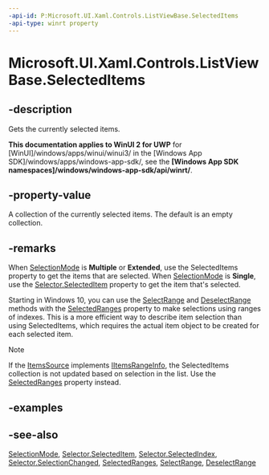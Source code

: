```yaml
---
-api-id: P:Microsoft.UI.Xaml.Controls.ListViewBase.SelectedItems
-api-type: winrt property
---
```


<!-- Property syntax
public Windows.Foundation.Collections.IVector<object> SelectedItems { get; }
-->

# Microsoft.UI.Xaml.Controls.ListViewBase.SelectedItems

## -description
Gets the currently selected items.

**This documentation applies to WinUI 2 for UWP** for [WinUI]/windows/apps/winui/winui3/ in the [Windows App SDK]/windows/apps/windows-app-sdk/, see the **[Windows App SDK namespaces]/windows/windows-app-sdk/api/winrt/**.

## -property-value
A collection of the currently selected items. The default is an empty collection.

## -remarks
When [SelectionMode](listviewbase_selectionmode.md) is **Multiple** or **Extended**, use the SelectedItems property to get the items that are selected. When [SelectionMode](listviewbase_selectionmode.md) is **Single**, use the [Selector.SelectedItem](../microsoft.ui.xaml.controls.primitives/selector_selecteditem.md) property to get the item that's selected.

Starting in Windows 10, you can use the [SelectRange](listviewbase_selectrange_118136163.md) and [DeselectRange](listviewbase_deselectrange_183074056.md) methods with the [SelectedRanges](listviewbase_selectedranges.md) property to make selections using ranges of indexes. This is a more efficient way to describe item selection than using SelectedItems, which requires the actual item object to be created for each selected item.

> [!NOTE]
> If the [ItemsSource](itemscontrol_itemssource.md) implements [IItemsRangeInfo](../microsoft.ui.xaml.data/iitemsrangeinfo.md), the SelectedItems collection is not updated based on selection in the list. Use the [SelectedRanges](listviewbase_selectedranges.md) property instead.

## -examples

## -see-also
[SelectionMode](listviewbase_selectionmode.md), [Selector.SelectedItem](../microsoft.ui.xaml.controls.primitives/selector_selecteditem.md), [Selector.SelectedIndex](../microsoft.ui.xaml.controls.primitives/selector_selectedindex.md), [Selector.SelectionChanged](../microsoft.ui.xaml.controls.primitives/selector_selectionchanged.md), [SelectedRanges](listviewbase_selectedranges.md), [SelectRange](listviewbase_selectrange_118136163.md), [DeselectRange](listviewbase_deselectrange_183074056.md)
